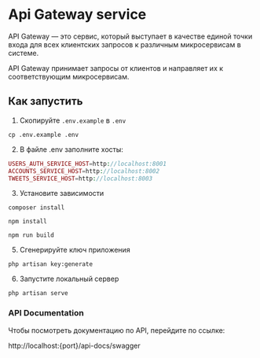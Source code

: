 # Api Gateway service
API Gateway — это сервис, который выступает в качестве единой точки входа для всех клиентских запросов к различным микросервисам в системе. 

API Gateway принимает запросы от клиентов и направляет их к соответствующим микросервисам.


## Как запустить
1. Скопируйте `.env.example` в `.env`
```shell
cp .env.example .env
```
2. В файле .env заполните хосты: 
```php
USERS_AUTH_SERVICE_HOST=http://localhost:8001
ACCOUNTS_SERVICE_HOST=http://localhost:8002
TWEETS_SERVICE_HOST=http://localhost:8003
```
3. Установите зависимости
```shell
composer install
```
```shell
npm install
```
```shell
npm run build
```
5. Сгенерируйте ключ приложения
```shell
php artisan key:generate
```
6. Запустите локальный сервер
```shell
php artisan serve
```

### API Documentation
Чтобы посмотреть документацию по API, перейдите по ссылке:

http://localhost:{port}/api-docs/swagger
